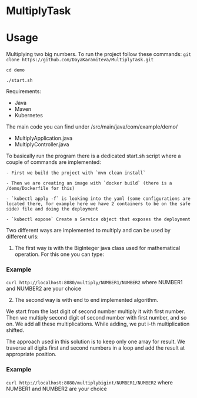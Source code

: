 # MultiplyTask

# Usage

Multiplying two big numbers.
To run the project follow these commands:
`git clone https://github.com/DayaKaramiteva/MultiplyTask.git`

`cd demo`

`./start.sh`

Requirements:
  - Java
  - Maven
  - Kubernetes


The main code you can find under /src/main/java/com/example/demo/
  - MultiplyApplication.java
  - MultiplyController.java

To basically run the program there is a dedicated start.sh script where a couple of commands are implemented:

	- First we build the project with `mvn clean install` 

	- Then we are creating an image with `docker build` (there is a /demo/Dockerfile for this)

	- `kubectl apply -f` is looking into the yaml (some configurations are located there, for example here we have 2 containers to be on the safe side) file and doing the deployment

	- `kubectl expose` Create a Service object that exposes the deployment


Two different ways are implemented to multiply and can be used by different urls:

1. The first way is with the BigInteger java class used for mathematical operation. 
   For this one you can type:
### Example
`curl http://localhost:8080/multiply/NUMBER1/NUMBER2` where NUMBER1 and NUMBER2 are your choice 
  
2. The second way is with end to end implemented algorithm. 
  
  We start from the last digit of second number multiply it with first number. Then we multiply second digit of second number            with first number, and so on. We add all these multiplications. While adding, we put i-th multiplication shifted.

The approach used in this solution is to keep only one array for result. We traverse all digits first and second numbers in a loop and add the result at appropriate position.

  ### Example
  `curl http://localhost:8080/multiplybigint/NUMBER1/NUMBER2` where NUMBER1 and NUMBER2 are your choice 
   
